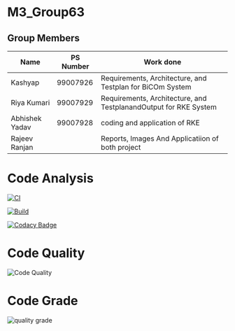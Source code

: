 # M3_Group63


## Group Members
| Name     | PS Number | Work done |
|----------|-----------|-----------|
| Kashyap | 99007926 | Requirements, Architecture, and Testplan for BiCOm System  |
| Riya Kumari | 99007929 | Requirements, Architecture, and TestplanandOutput  for RKE System |
| Abhishek Yadav | 99007928  | coding and application of RKE  |
| Rajeev Ranjan | | Reports, Images And Applicatiion of both project  |

# Code Analysis



[![CI](https://github.com/kashyapshah26/M3_Group63/actions/workflows/main.yml/badge.svg)](https://github.com/kashyapshah26/M3_Group63/actions/workflows/main.yml)

[![Build](https://github.com/kashyapshah26/M3_Group63/actions/workflows/Build.yml/badge.svg)](https://github.com/kashyapshah26/M3_Group63/actions/workflows/Build.yml) 

[![Codacy Badge](https://app.codacy.com/project/badge/Grade/dc14bf247af043e09e64c67b0bf43673)](https://www.codacy.com/gh/RIYA45088/M3_Group63-1/dashboard?utm_source=github.com&amp;utm_medium=referral&amp;utm_content=RIYA45088/M3_Group63-1&amp;utm_campaign=Badge_Grade)



# Code Quality
![Code Quality](https://api.codiga.io/project/31908/score/svg)

# Code Grade
![quality grade](https://api.codiga.io/project/31908/status/svg)

